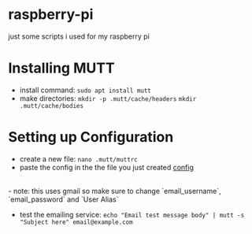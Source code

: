 # raspberry-pi
just some scripts i used for my raspberry pi


# Installing MUTT
- install command: `sudo apt install mutt`
- make directories: 
`mkdir -p .mutt/cache/headers`
`mkdir .mutt/cache/bodies`

#  Setting up Configuration
- create a new file: `nano .mutt/muttrc`
- paste the config in the the file you just created [config](mutt-config.txt) 
<br/>
- note: this uses gmail so make sure to change `email_username`, `email_password` and `User Alias`

- test the emailing service: `echo "Email test message body" | mutt -s "Subject here" email@example.com`
